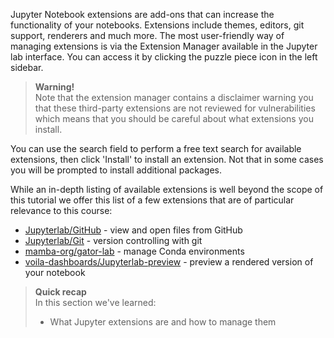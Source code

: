 Jupyter Notebook extensions are add-ons that can increase the functionality of
your notebooks. Extensions include themes, editors, git support, renderers and
much more. The most user-friendly way of managing extensions is via the
Extension Manager available in the Jupyter lab interface. You can access it by
clicking the puzzle piece icon in the left sidebar.

> **Warning!** <br>
> Note that the extension manager contains a disclaimer warning you that
> these third-party extensions are not reviewed for vulnerabilities which
> means that you should be careful about what extensions you install.

You can use the search field to perform a free text search for available
extensions, then click 'Install' to install an extension. Not that in some
cases you will be prompted to install additional packages.

While an in-depth listing of available extensions is well beyond the scope
of this tutorial we offer this list of a few extensions that are of particular
relevance to this course:

- [Jupyterlab/GitHub](https://github.com/jupyterlab/jupyterlab-github) -
  view and open files from GitHub
- [Jupyterlab/Git](https://github.com/jupyterlab/jupyterlab-git) - version
  controlling with git
- [mamba-org/gator-lab](https://github.com/mamba-org/gator) - manage Conda
  environments
- [voila-dashboards/Jupyterlab-preview](https://github.com/voila-dashboards/voila) - preview a rendered version of your notebook

> **Quick recap** <br>
> In this section we've learned:
>
> - What Jupyter extensions are and how to manage them
